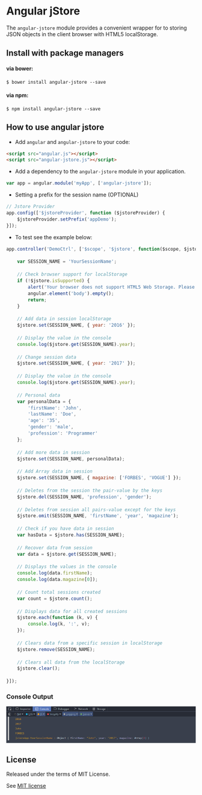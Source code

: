 # Angular jStore

The `angular-jstore` module provides a convenient wrapper for to storing JSON objects in the client browser with HTML5 localStorage. 


## Install with package managers

#### via bower:
```
$ bower install angular-jstore --save
```
#### via npm:
```
$ npm install angular-jstore --save
```


## How to use angular jstore

* Add `angular` and `angular-jstore` to your code:

```html
<script src="angular.js"></script>
<script src="angular-jstore.js"></script>
```

* Add a dependency to the `angular-jstore` module in your application.

```js
var app = angular.module('myApp', ['angular-jstore']);
```

* Setting a prefix for the session name (OPTIONAL)

```js
// Jstore Provider
app.config(['$jstoreProvider', function ($jstoreProvider) {
    $jstoreProvider.setPrefix('appDemo');
}]);
```

* To test see the example below:

```js
app.controller('DemoCtrl', ['$scope', '$jstore', function($scope, $jstore) {

    var SESSION_NAME = 'YourSessionName';

    // Check browser support for localStorage
    if (!$jstore.isSupported) {
        alert('Your browser does not support HTML5 Web Storage. Please upgrade to a modern browser.');
        angular.element('body').empty();
        return;
    }

    // Add data in session localStorage
    $jstore.set(SESSION_NAME, { year: '2016' });

    // Display the value in the console
    console.log($jstore.get(SESSION_NAME).year);

    // Change session data
    $jstore.set(SESSION_NAME, { year: '2017' });

    // Display the value in the console
    console.log($jstore.get(SESSION_NAME).year);

    // Personal data
    var personalData = {
        'firstName': 'John',
        'lastName': 'Doe',
        'age': '35',
        'gender': 'male',
        'profession': 'Programmer'
    };

    // Add more data in session
    $jstore.set(SESSION_NAME, personalData);

    // Add Array data in session
    $jstore.set(SESSION_NAME, { magazine: ['FORBES', 'VOGUE'] });

    // Deletes from the session the pair-value by the keys
    $jstore.del(SESSION_NAME, 'profession', 'gender');

    // Deletes from session all pairs-value except for the keys
    $jstore.omit(SESSION_NAME, 'firstName', 'year', 'magazine');

    // Check if you have data in session
    var hasData = $jstore.has(SESSION_NAME);

    // Recover data from session
    var data = $jstore.get(SESSION_NAME);

    // Displays the values in the console
    console.log(data.firstName);
    console.log(data.magazine[0]);

    // Count total sessions created
    var count = $jstore.count();

    // Displays data for all created sessions
    $jstore.each(function (k, v) {
        console.log(k, ':', v);
    });

    // Clears data from a specific session in localStorage
    $jstore.remove(SESSION_NAME);

    // Clears all data from the localStorage
    $jstore.clear();

}]);
```


### Console Output

![Console](other/console.png)


## License

Released under the terms of MIT License.

See [MIT license](http://opensource.org/licenses/MIT "MIT License")